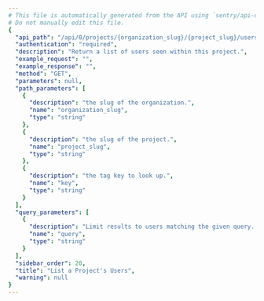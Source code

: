 ```yaml
---
# This file is automatically generated from the API using `sentry/api-docs/generator.py.`
# Do not manually edit this file.
{
  "api_path": "/api/0/projects/{organization_slug}/{project_slug}/users/", 
  "authentication": "required", 
  "description": "Return a list of users seen within this project.", 
  "example_request": "", 
  "example_response": "", 
  "method": "GET", 
  "parameters": null, 
  "path_parameters": [
    {
      "description": "the slug of the organization.", 
      "name": "organization_slug", 
      "type": "string"
    }, 
    {
      "description": "the slug of the project.", 
      "name": "project_slug", 
      "type": "string"
    }, 
    {
      "description": "the tag key to look up.", 
      "name": "key", 
      "type": "string"
    }
  ], 
  "query_parameters": [
    {
      "description": "Limit results to users matching the given query. Prefixes should be used to suggest the field to match on: `id`, `email`, `username`, `ip`. For example, `query=email:foo@example.com`", 
      "name": "query", 
      "type": "string"
    }
  ], 
  "sidebar_order": 20, 
  "title": "List a Project's Users", 
  "warning": null
}
---
```

